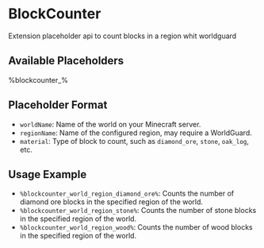 # BlockCounter
Extension placeholder api to count blocks in a region whit worldguard

## Available Placeholders

%blockcounter_<worldName><regionName><material>%

## Placeholder Format
- `worldName`: Name of the world on your Minecraft server.
- `regionName`: Name of the configured region, may require a WorldGuard.
- `material`: Type of block to count, such as `diamond_ore`, `stone`, `oak_log`, etc.

## Usage Example
- `%blockcounter_world_region_diamond_ore%`: Counts the number of diamond ore blocks in the specified region of the world.
- `%blockcounter_world_region_stone%`: Counts the number of stone blocks in the specified region of the world.
- `%blockcounter_world_region_wood%`: Counts the number of wood blocks in the specified region of the world.
